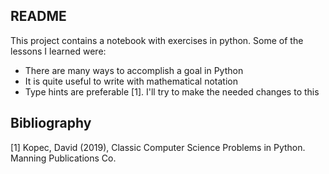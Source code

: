 ## README

This project contains a notebook with exercises in python. Some of the lessons I learned were:

- There are many ways to accomplish a goal in Python
- It is quite useful to write with mathematical notation
- Type hints are preferable [1]. I'll try to make the needed changes to this

## Bibliography
[1] Kopec, David (2019), Classic Computer Science Problems in Python. Manning Publications Co. 
